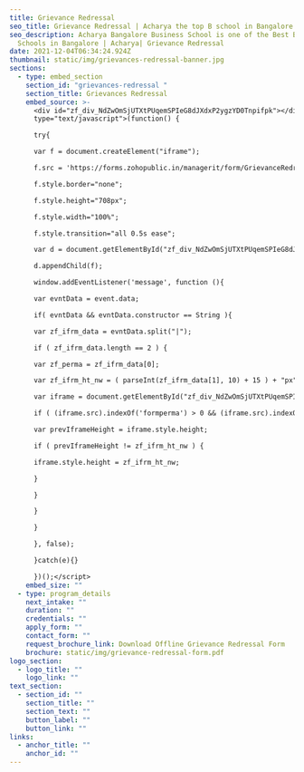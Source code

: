 ```yaml
---
title: Grievance Redressal
seo_title: Grievance Redressal | Acharya the top B school in Bangalore
seo_description: Acharya Bangalore Business School is one of the Best Business
  Schools in Bangalore | Acharya| Grievance Redressal
date: 2021-12-04T06:34:24.924Z
thumbnail: static/img/grievances-redressal-banner.jpg
sections:
  - type: embed_section
    section_id: "grievances-redressal "
    section_title: Grievances Redressal
    embed_source: >-
      <div id="zf_div_NdZwOmSjUTXtPUqemSPIeG8dJXdxP2ygzYD0Tnpifpk"></div><script
      type="text/javascript">(function() {

      try{

      var f = document.createElement("iframe");

      f.src = 'https://forms.zohopublic.in/managerit/form/GrievanceRedressal/formperma/NdZwOmSjUTXtPUqemSPIeG8dJXdxP2ygzYD0Tnpifpk?zf_rszfm=1';

      f.style.border="none";

      f.style.height="708px";

      f.style.width="100%";

      f.style.transition="all 0.5s ease";

      var d = document.getElementById("zf_div_NdZwOmSjUTXtPUqemSPIeG8dJXdxP2ygzYD0Tnpifpk");

      d.appendChild(f);

      window.addEventListener('message', function (){

      var evntData = event.data;

      if( evntData && evntData.constructor == String ){

      var zf_ifrm_data = evntData.split("|");

      if ( zf_ifrm_data.length == 2 ) {

      var zf_perma = zf_ifrm_data[0];

      var zf_ifrm_ht_nw = ( parseInt(zf_ifrm_data[1], 10) + 15 ) + "px";

      var iframe = document.getElementById("zf_div_NdZwOmSjUTXtPUqemSPIeG8dJXdxP2ygzYD0Tnpifpk").getElementsByTagName("iframe")[0];

      if ( (iframe.src).indexOf('formperma') > 0 && (iframe.src).indexOf(zf_perma) > 0 ) {

      var prevIframeHeight = iframe.style.height;

      if ( prevIframeHeight != zf_ifrm_ht_nw ) {

      iframe.style.height = zf_ifrm_ht_nw;

      }

      }

      }

      }

      }, false);

      }catch(e){}

      })();</script>
    embed_size: ""
  - type: program_details
    next_intake: ""
    duration: ""
    credentials: ""
    apply_form: ""
    contact_form: ""
    request_brochure_link: Download Offline Grievance Redressal Form
    brochure: static/img/grievance-redressal-form.pdf
logo_section:
  - logo_title: ""
    logo_link: ""
text_section:
  - section_id: ""
    section_title: ""
    section_text: ""
    button_label: ""
    button_link: ""
links:
  - anchor_title: ""
    anchor_id: ""
---
```

